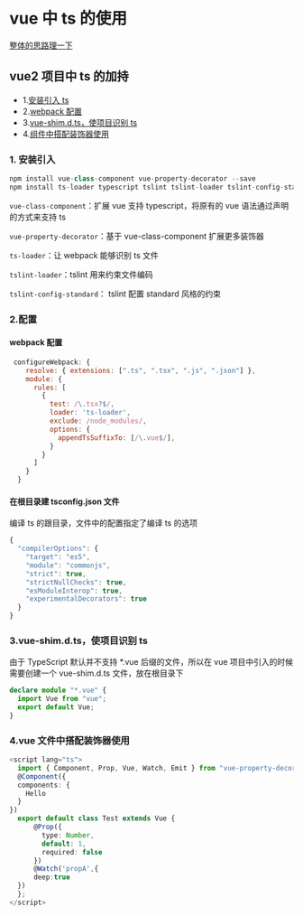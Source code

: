 # vue 中 ts 的使用

[整体的思路理一下](https://blog.csdn.net/liming89/article/details/124400757)

## vue2 项目中 ts 的加持

- 1.[安装引入 ts](#1)
- 2.[webpack 配置](#2)
- 3.[vue-shim.d.ts，使项目识别 ts](#3)
- 4.[组件中搭配装饰器使用](#4)

### 1. <span id='1'>安装引入</span>

```js
npm install vue-class-component vue-property-decorator --save
npm install ts-loader typescript tslint tslint-loader tslint-config-standard --save-dev

```

`vue-class-component`：扩展 vue 支持 typescript，将原有的 vue 语法通过声明的方式来支持 ts

`vue-property-decorator`：基于 vue-class-component 扩展更多装饰器

`ts-loader`：让 webpack 能够识别 ts 文件

`tslint-loader`：tslint 用来约束文件编码

`tslint-config-standard`： tslint 配置 standard 风格的约束

### 2.<span id='2'>配置</span>

#### webpack 配置

```js
 configureWebpack: {
    resolve: { extensions: [".ts", ".tsx", ".js", ".json"] },
    module: {
      rules: [
        {
          test: /\.tsx?$/,
          loader: 'ts-loader',
          exclude: /node_modules/,
          options: {
            appendTsSuffixTo: [/\.vue$/],
          }
        }
      ]
    }
  }
```

#### 在根目录建 tsconfig.json 文件

编译 ts 的跟目录，文件中的配置指定了编译 ts 的选项

```ts
{
  "compilerOptions": {
    "target": "es5",
    "module": "commonjs",
    "strict": true,
    "strictNullChecks": true,
    "esModuleInterop": true,
    "experimentalDecorators": true
  }
}
```

### 3.<span id='3'>vue-shim.d.ts，使项目识别 ts</span>

由于 TypeScript 默认并不支持 \*.vue 后缀的文件，所以在 vue 项目中引入的时候需要创建一个 vue-shim.d.ts 文件，放在根目录下

```ts
declare module "*.vue" {
  import Vue from "vue";
  export default Vue;
}
```

### 4.<span id='4'>vue 文件中搭配装饰器使用</span>

```ts
<script lang="ts">
  import { Component, Prop, Vue, Watch, Emit } from "vue-property-decorator";
  @Component({
  components: {
    Hello
  }
})
  export default class Test extends Vue {
      @Prop({
        type: Number,
        default: 1,
        required: false
      })
      @Watch('propA',{
      deep:true
  })
  };
</script>
```
